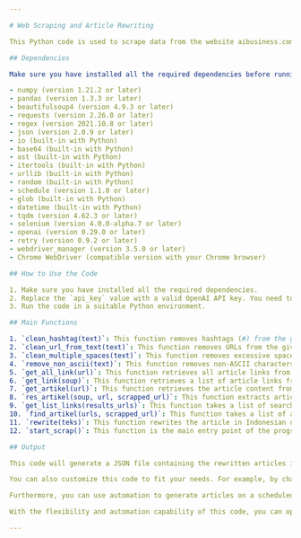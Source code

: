 ```yaml
---

# Web Scraping and Article Rewriting

This Python code is used to scrape data from the website aibusiness.com. It includes functions for text cleaning and manipulation, as well as using the OpenAI model to rewrite articles in Indonesian.

## Dependencies

Make sure you have installed all the required dependencies before running this code. The following dependencies are needed:

- numpy (version 1.21.2 or later)
- pandas (version 1.3.3 or later)
- beautifulsoup4 (version 4.9.3 or later)
- requests (version 2.26.0 or later)
- regex (version 2021.10.8 or later)
- json (version 2.0.9 or later)
- io (built-in with Python)
- base64 (built-in with Python)
- ast (built-in with Python)
- itertools (built-in with Python)
- urllib (built-in with Python)
- random (built-in with Python)
- schedule (version 1.1.0 or later)
- glob (built-in with Python)
- datetime (built-in with Python)
- tqdm (version 4.62.3 or later)
- selenium (version 4.0.0-alpha.7 or later)
- openai (version 0.29.0 or later)
- retry (version 0.9.2 or later)
- webdriver_manager (version 3.5.0 or later)
- Chrome WebDriver (compatible version with your Chrome browser)

## How to Use the Code

1. Make sure you have installed all the required dependencies.
2. Replace the `api_key` value with a valid OpenAI API key. You need to sign up with OpenAI to obtain an API key.
3. Run the code in a suitable Python environment.

## Main Functions

1. `clean_hashtag(text)`: This function removes hashtags (#) from the given text.
2. `clean_url_from_text(text)`: This function removes URLs from the given text.
3. `clean_multiple_spaces(text)`: This function removes excessive spaces from the given text.
4. `remove_non_ascii(text)`: This function removes non-ASCII characters from the given text.
5. `get_all_link(url)`: This function retrieves all article links from the given URL using Selenium and BeautifulSoup.
6. `get_link(soup)`: This function retrieves a list of article links from the BeautifulSoup object.
7. `get_artikel(url)`: This function retrieves the article content from the given URL using Selenium and BeautifulSoup.
8. `res_artikel(soup, url, scrapped_url)`: This function extracts article information from the BeautifulSoup object and returns it as a dictionary.
9. `get_list_links(results_urls)`: This function takes a list of search result URLs and returns a list of article links.
10. `find_artikel(urls, scrapped_url)`: This function takes a list of article links and a list of previously scraped URLs and returns a list of article links that have not been scraped before.
11. `rewrite(teks)`: This function rewrites the article in Indonesian using the OpenAI model.
12. `start_scrap()`: This function is the main entry point of the program. It runs the scraping and article rewriting process.

## Output

This code will generate a JSON file containing the rewritten articles in Indonesian. Each article will have information such as title, date, URL, source, and content. The JSON file can be used for further purposes, such as analysis or publication.

You can also customize this code to fit your needs. For example, by changing the value of the `keyword` to a topic of your interest, such as fashion, food, or other topics, you will get relevant articles based on your interest. Each time the code is run, one article will be generated in JSON format, which you can use for various purposes.

Furthermore, you can use automation to generate articles on a scheduled basis. For example, you can run this program automatically every day using cron jobs, schedulers, or similar tools. This way, you can upload new content automatically every day without having to do manual tasks.

With the flexibility and automation capability of this code, you can optimize your time and resources in producing quality articles according to your needs.

---
```

